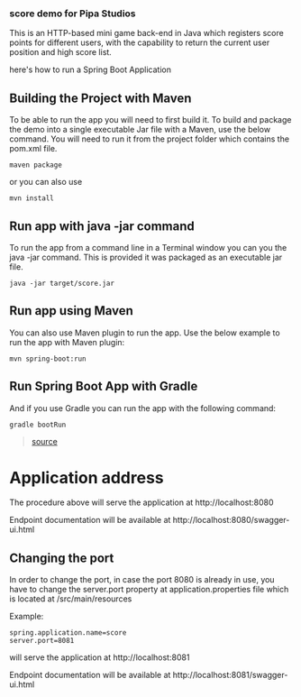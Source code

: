 ### score demo for Pipa Studios
This is an HTTP-based mini game back-end in Java which registers score points for different
users, with the capability to return the current user position and high score list.

here's how to run a Spring Boot Application

## Building the Project with Maven
To be able to run the app you will need to first build it. To build and package the demo into a single executable Jar file with a Maven, use the below command. You will need to run it from the project folder which contains the pom.xml file.

```maven package```

or you can also use

```mvn install```

## Run app with java -jar command
To run the app from a command line in a Terminal window you can you the java -jar command. This is provided it was packaged as an executable jar file.

```java -jar target/score.jar```

## Run app using Maven
You can also use Maven plugin to run the app. Use the below example to run the app with Maven plugin:

```mvn spring-boot:run```

## Run Spring Boot App with Gradle
And if you use Gradle you can run the app with the following command:

```gradle bootRun```

> [source](https://www.appsdeveloperblog.com/run-spring-boot-app-from-a-command-line/)

# Application address
The procedure above will serve the application at http://localhost:8080

Endpoint documentation will be available at http://localhost:8080/swagger-ui.html

## Changing the port
In order to change the port, in case the port 8080 is already in use, you have to change the server.port property at application.properties file
which is located at /src/main/resources

Example:

```
spring.application.name=score
server.port=8081
```

will serve the application at http://localhost:8081

Endpoint documentation will be available at http://localhost:8081/swagger-ui.html
